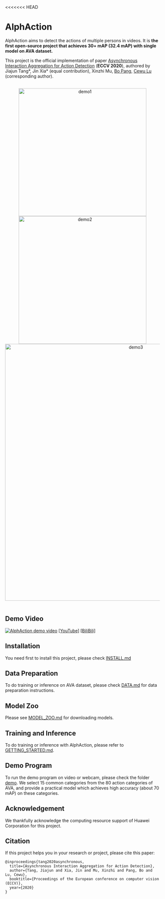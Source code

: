 <<<<<<< HEAD
# AlphAction

AlphAction aims to detect the actions of multiple persons in videos. It is 
**the first open-source project that achieves 30+ mAP (32.4 mAP) with single 
model on AVA dataset.** 

This project is the official implementation of paper 
[Asynchronous Interaction Aggregation for Action Detection](https://arxiv.org/abs/2004.07485) (**ECCV 2020**), authored
by Jiajun Tang*, Jin Xia* (equal contribution), Xinzhi Mu, [Bo Pang](https://bopang1996.github.io/), 
[Cewu Lu](http://mvig.sjtu.edu.cn/) (corresponding author). 

<br/>
<div align="center">
  <img  src="https://user-images.githubusercontent.com/22748802/94115535-71fc9580-fe7c-11ea-98af-d8e9a8a2de82.gif" width=416 alt="demo1">
  <img  src="https://user-images.githubusercontent.com/22748802/94115605-8ccf0a00-fe7c-11ea-8855-ab84232612a0.gif" width=416 alt="demo2">
</div>
<div align="center">
  <img  src="https://user-images.githubusercontent.com/22748802/94115715-b12ae680-fe7c-11ea-8180-8e3d7f57a4bb.gif" width=836 alt="demo3">
</div>
<br/>

## Demo Video

[![AlphAction demo video](https://user-images.githubusercontent.com/22748802/94115680-a83a1500-fe7c-11ea-878c-536db277fba7.jpg)](https://www.youtube.com/watch?v=TdGmbOJ9hoE "AlphAction demo video")
[[YouTube]](https://www.youtube.com/watch?v=TdGmbOJ9hoE) [[BiliBili]](https://www.bilibili.com/video/BV14A411J7Xv)

## Installation 

You need first to install this project, please check [INSTALL.md](INSTALL.md)

## Data Preparation

To do training or inference on AVA dataset, please check [DATA.md](DATA.md)
for data preparation instructions.

## Model Zoo

Please see [MODEL_ZOO.md](MODEL_ZOO.md) for downloading models.

## Training and Inference

To do training or inference with AlphAction, please refer to [GETTING_STARTED.md](GETTING_STARTED.md).

## Demo Program

To run the demo program on video or webcam, please check the folder [demo](demo).
We select 15 common categories from the 80 action categories of AVA, and 
provide a practical model which achieves high accuracy (about 70 mAP) on these categories. 

## Acknowledgement
We thankfully acknowledge the computing resource support of Huawei Corporation
for this project. 

## Citation

If this project helps you in your research or project, please cite
this paper:

```
@inproceedings{tang2020asynchronous,
  title={Asynchronous Interaction Aggregation for Action Detection},
  author={Tang, Jiajun and Xia, Jin and Mu, Xinzhi and Pang, Bo and Lu, Cewu},
  booktitle={Proceedings of the European conference on computer vision (ECCV)},
  year={2020}
}
```
